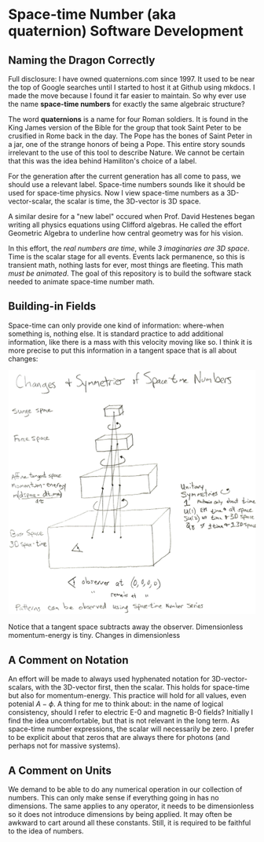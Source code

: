 # Space-time Number (aka quaternion) Software Development

## Naming the Dragon Correctly

Full disclosure: I have owned quaternions.com since 1997. It used to be near
the top of Google searches until I started to host it at Github using mkdocs. I
made the move because I found it far easier to maintain. So why ever use the
name **space-time numbers** for exactly the same algebraic structure?

The word **quaternions** is a name for four Roman soldiers. It is found in the
King James version of the Bible for the group that took Saint Peter to be
crusified in Rome back in the day. The Pope has the bones of Saint Peter in a
jar, one of the strange honors of being a Pope. This entire story sounds
irrelevant to the use of this tool to describe Nature. We cannot be certain
that this was the idea behind Hamiliton's choice of a label.

For the generation after the current generation has all come to pass, we should
use a relevant label. Space-time numbers sounds like it should be used for
space-time physics. Now I view space-time numbers as a 3D-vector-scalar, the
scalar is time, the 3D-vector is 3D space.

A similar desire for a "new label" occured when Prof. David Hestenes began
writing all physics equations using Clifford algebras. He called the effort
Geometric Algebra to underline how central geometry was for his vision.

In this effort, the *real numbers are time*, while *3 imaginaries are 3D space*.
Time is the scalar stage for all events. Events lack permanence, so this is
transient math, nothing lasts for ever, most things are fleeting. This math
*must be animated*. The goal of this repository is to build the software stack
needed to animate space-time number math.

## Building-in Fields

Space-time can only provide one kind of information: where-when something is,
nothing else. It is standard practice to add additional information, like there
is a mass with this velocity moving like so. I think it is more precise to put
this information in a tangent space that is all about changes:

![](images/2021-01-08__changes_and_symmetries__DS.jpg)

Notice that a tangent space subtracts away the observer. Dimensionless momentum-energy
is tiny. Changes in dimensionless

## A Comment on Notation

An effort will be made to always used hyphenated notation for
3D-vector-scalars, with the 3D-vector first, then the scalar. This holds for
space-time but also for momentum-energy. This practice will hold for all
values, even potenial $A-\phi$. A thing for me to think about: in the name of
logical consistency, should I refer to electric E-0 and magnetic B-0 fields?
Initially I find the idea uncomfortable, but that is not relevant in the long
term. As space-time number expressions, the scalar will necessarily be zero. I
prefer to be explicit about that zeros that are always there for photons (and
perhaps not for massive systems).

## A Comment on Units

We demand to be able to do any numerical operation in our collection of
numbers. This can only make sense if everything going in has no dimensions. The
same applies to any operator, it needs to be dimensionless so it does not
introduce dimensions by being applied. It may often be awkward to cart around
all these constants. Still, it is required to be faithful to the idea of
numbers.

